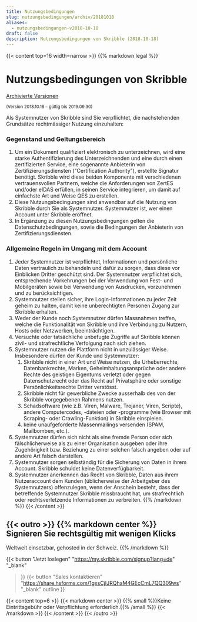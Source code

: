 ```yaml
---
title: Nutzungsbedingungen
slug: nutzungsbedingungen/archiv/20181018
aliases:
  - nutzungsbedingungen-v2018-10-18
draft: false
description: Nutzungsbedingungen von Skribble (2018-10-18)
---
```


{{< content top=16 width=narrow >}}
{{% markdown legal %}}
# Nutzungsbedingungen von Skribble

[Archivierte Versionen](/de/nutzungsbedingungen/archiv)

<small>(Version 2018.10.18 – gültig bis 2019.09.30)</small>

Als Systemnutzer von Skribble sind Sie verpflichtet, die nachstehenden Grundsätze rechtmässiger Nutzung
einzuhalten:

### Gegenstand und Geltungsbereich
1. Um ein Dokument qualifiziert elektronisch zu unterzeichnen, wird eine starke Authentifizierung des Unterzeichnenden und eine durch einen zertifizierten Service, eine sogenannte Anbieterin von Zertifizierungsdiensten ("Certification Authority"), erstellte Signatur benötigt. Skribble wird diese beiden Komponente mit verschiedenen vertrauensvollen Partnern, welche die Anforderungen von ZertES und/oder eIDAS erfüllen, in seinen Service integrieren, um damit auf einfachste Art und Weise QES zu erstellen.
2. Diese Nutzungsbedingungen sind anwendbar auf die Nutzung von Skribble durch Sie als Systemnutzer. Systemnutzer ist, wer einen Account unter Skribble eröffnet.
3. In Ergänzung zu diesen Nutzungsbedingungen gelten die Datenschutzbedingungen, sowie die Bedingungen der Anbieterin von Zertifizierungsdiensten.

### Allgemeine Regeln im Umgang mit dem Account
1. Jeder Systemnutzer ist verpflichtet, Informationen und persönliche Daten vertraulich zu behandeln und dafür zu sorgen, dass diese vor Einblicken Dritter geschützt sind. Der Systemnutzer verpflichtet sich, entsprechende Vorkehrungen bei der Verwendung von Fest- und Mobilgeräten sowie bei Verwendung von Ausdrucken, vorzunehmen und zu berücksichtigen.
2. Systemnutzer stellen sicher, ihre Login-Informationen zu jeder Zeit geheim zu halten, damit keine unberechtigten Personen Zugang zur Skribble erhalten.
3. Weder der Kunde noch Systemnutzer dürfen Massnahmen treffen, welche die Funktionalität von Skribble und ihre Verbindung zu Nutzern, Hosts oder Netzwerken, beeinträchtigen.
4. Versuchte oder tatsächliche unbefugte Zugriffe auf Skribble können zivil- und strafrechtliche Verfolgung nach sich ziehen.
5. Systemnutzer nutzen die Plattform nicht in unzulässiger Weise. Insbesondere dürfen der Kunde und Systemnutzer:
    1. Skribble nicht in einer Art und Weise nutzen, die Urheberrechte, Datenbankrechte, Marken, Geheimhaltungsansprüche oder andere Rechte des geistigen Eigentums verletzt oder gegen Datenschutzrecht oder das Recht auf Privatsphäre oder sonstige Persönlichkeitsrechte Dritter verstösst.
    2. Skribble nicht für gewerbliche Zwecke ausserhalb des von der Skribble vorgegebenen Rahmens nutzen.
    3. Schadsoftware (wie z.B. Viren, Malware, Trojaner, Viren, Scripte), andere Computercodes, -dateien oder -programme (wie Browser mit Scraping- oder Crawling-Funktion) in Skribble einspielen.
    4. keine unaufgeforderte Massenmailings versenden (SPAM, Mailbomben, etc.).
6. Systemnutzer dürfen sich nicht als eine fremde Person oder sich fälschlicherweise als zu einer Organisation ausgeben oder ihre Zugehörigkeit bzw. Beziehung zu einer solchen falsch angeben oder auf andere Art falsch darstellen.
7. Systemnutzer sorgen selbständig für die Sicherung von Daten in ihrem Account. Skribble schuldet keine Datenverfügbarkeit.
8. Systemnutzer anerkennen das Recht von Skribble, Daten aus ihrem Nutzeraccount dem Kunden (üblicherweise der Arbeitgeber des Systemnutzers) offenzulegen, wenn der Anschein besteht, dass der betreffende Systemnutzer Skribble missbraucht hat, um strafrechtlich oder rechtsverletzende Informationen zu verbreiten.
{{% /markdown %}}
{{< /content >}}

[//]: # (--------------------------------------------------------------------------------------------------------------)

{{< outro >}}
{{% markdown center %}}
Signieren Sie rechtsgültig 
mit wenigen Klicks
---
Weltweit einsetzbar, gehosted in der Schweiz.
{{% /markdown %}}

{{< button
  "Jetzt loslegen"
  "https://my.skribble.com/signup?lang=de"
  "_blank"
>}}
{{< button
  "Sales kontaktieren"
  "https://share.hsforms.com/1gxsCjIJRQhaM4GEcCmL7QQ309ws"
  "_blank"
  outline
>}}

{{< content top=6 >}}
{{< markdown center >}}
{{% small %}}Keine Eintrittsgebühr oder Verpflichtung erforderlich.{{% /small %}} 
{{< /markdown >}}
{{< /content >}}
{{< /outro >}}
